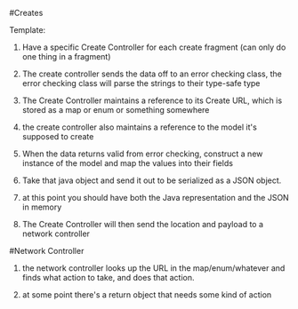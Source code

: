 #Creates

Template:

1. Have a specific Create Controller for each create fragment (can only do one thing in a fragment)

2. The create controller sends the data off to an error checking class, the error checking class will parse the strings to their type-safe type

2. The Create Controller maintains a reference to its Create URL, which is stored as a map or enum or something somewhere

2. the create controller also maintains a reference to the model it's supposed to create

2. When the data returns valid from error checking, construct a new instance of the model and map the values into their fields

3. Take that java object and send it out to be serialized as a JSON object.

4. at this point you should have both the Java representation and the JSON in memory

5. The Create Controller will then send the location and payload to a network controller

#Network Controller

1. the network controller looks up the URL in the map/enum/whatever and finds what action to take, and does that action.

2. at some point there's a return object that needs some kind of action